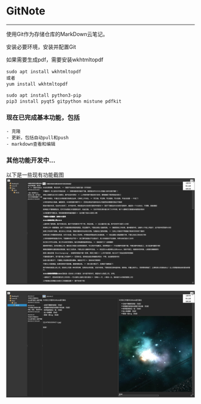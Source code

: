 # GitNote
---------------------------------------
使用Git作为存储仓库的MarkDown云笔记。

安装必要环境，安装并配置Git

如果需要生成pdf，需要安装wkhtmltopdf

```
sudo apt install wkhtmltopdf
或者
yum install wkhtmltopdf
```

```
sudo apt install python3-pip
pip3 install pyqt5 gitpython mistune pdfkit
```

### 现在已完成基本功能，包括
	- 克隆
	- 更新，包括自动pull和push
	- markdown查看和编辑

### 其他功能开发中...

以下是一些现有功能截图
![](pictures/gitnote-11.png)

![](pictures/gitnote-12.png)
